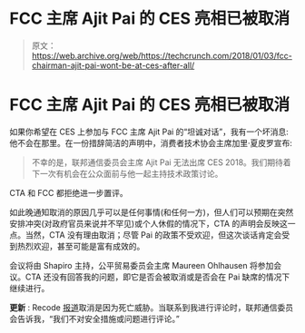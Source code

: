 # FCC 主席 Ajit Pai 的 CES 亮相已被取消

> 原文：<https://web.archive.org/web/https://techcrunch.com/2018/01/03/fcc-chairman-ajit-pai-wont-be-at-ces-after-all/>

# FCC 主席 Ajit Pai 的 CES 亮相已被取消

如果你希望在 CES 上参加与 FCC 主席 Ajit Pai 的“坦诚对话”，我有一个坏消息:他不会在那里。在一份措辞简洁的声明中，消费者技术协会主席加里·夏皮罗宣布:

> 不幸的是，联邦通信委员会主席 Ajit Pai 无法出席 CES 2018。我们期待着下一次有机会在公众面前与他一起主持技术政策讨论。

CTA 和 FCC 都拒绝进一步置评。

如此晚通知取消的原因几乎可以是任何事情(和任何一方)，但人们可以预期在突然安排冲突(对政府官员来说并不罕见)或个人休假的情况下，CTA 的声明会反映这一点。当然，CTA 没有理由取消；尽管 Pai 的政策不受欢迎，但这次谈话肯定会受到热烈欢迎，甚至可能是富有成效的。

会议将由 Shapiro 主持，公平贸易委员会主席 Maureen Ohlhausen 将参加会议。CTA 还没有回答我的问题，即它是否会被取消或是否会在 Pai 缺席的情况下继续进行。

**更新** : Recode [报道](https://web.archive.org/web/20230223182141/https://www.recode.net/2018/1/4/16850956/fcc-chairman-ajit-pai-ces-death-threats)取消是因为死亡威胁。当联系到我进行评论时，联邦通信委员会告诉我，“我们不对安全措施或问题进行评论。”